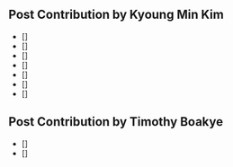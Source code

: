 


## Post Contribution by Kyoung Min Kim
 - []
 - []
 - []
 - []
 - []
 - []
 - []

## Post Contribution by Timothy Boakye

 - []
 - []

















